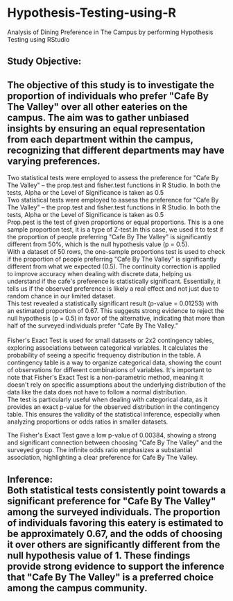 # Hypothesis-Testing-using-R
Analysis of Dining Preference in The Campus by performing Hypothesis Testing using RStudio <br>
## Study Objective: <br>
The objective of this study is to investigate the proportion of individuals who prefer "Cafe By The Valley" over all other eateries on the campus. The aim was to gather unbiased insights by ensuring an equal representation from each department within the campus, recognizing that different departments may have varying preferences.
<br>
---
Two statistical tests were employed to assess the preference for "Cafe By The Valley" – the prop.test and fisher.test functions in R Studio. In both the tests, Alpha or the Level of Significance is taken as 0.5 <br>
Two statistical tests were employed to assess the preference for "Cafe By The Valley" – the prop.test and fisher.test functions in R Studio. In both the tests, Alpha or the Level of Significance is taken as 0.5<br>
Prop.pest is the test of given proportions or equal proportions. This is a one sample proportion test, it is a type of Z-test.In this case, we used it to test if the proportion of people preferring "Cafe By The Valley" is significantly different from 50%, which is the null hypothesis value (p = 0.5).<br>
With a dataset of 50 rows, the one-sample proportions test is used to check if the proportion of people preferring "Cafe By The Valley" is significantly different from what we expected (0.5). The continuity correction is applied to improve accuracy when dealing with discrete data, helping us understand if the cafe's preference is statistically significant. Essentially, it tells us if the observed preference is likely a real effect and not just due to random chance in our limited dataset.<br>
This test revealed a statistically significant result (p-value = 0.01253) with an estimated proportion of 0.67. This suggests strong evidence to reject the null hypothesis (p = 0.5) in favor of the alternative, indicating that more than half of the surveyed individuals prefer "Cafe By The Valley."<br><br>
Fisher's Exact Test is used for small datasets or 2x2 contingency tables, exploring associations between categorical variables. It calculates the probability of seeing a specific frequency distribution in the table. A contingency table is a way to organize categorical data, showing the count of observations for different combinations of variables. It's important to note that Fisher's Exact Test is a non-parametric method, meaning it doesn't rely on specific assumptions about the underlying distribution of the data like the data does not have to follow a normal distribution.<br>
The test is particularly useful when dealing with categorical data, as it provides an exact p-value for the observed distribution in the contingency table. This ensures the validity of the statistical inference, especially when analyzing proportions or odds ratios in smaller datasets.<br>

The Fisher's Exact Test gave a low p-value of 0.00384, showing a strong and significant connection between choosing "Cafe By The Valley" and the surveyed group. The infinite odds ratio emphasizes a substantial association, highlighting a clear preference for Cafe By The Valley.<br>

Inference:<br>
Both statistical tests consistently point towards a significant preference for "Cafe By The Valley" among the surveyed individuals. The proportion of individuals favoring this eatery is estimated to be approximately 0.67, and the odds of choosing it over others are significantly different from the null hypothesis value of 1. These findings provide strong evidence to support the inference that "Cafe By The Valley" is a preferred choice among the campus community.
---

